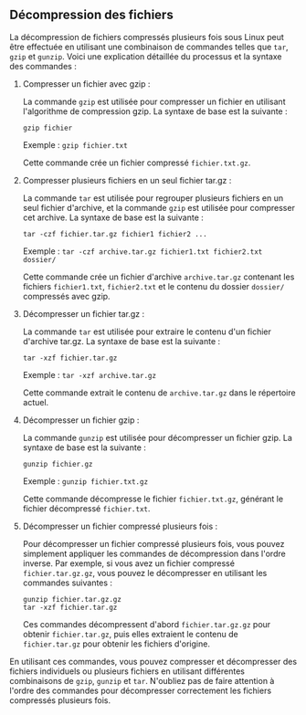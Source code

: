 ## Décompression des fichiers

La décompression de fichiers compressés plusieurs fois sous Linux peut être effectuée en utilisant une combinaison de commandes telles que `tar`, `gzip` et `gunzip`. Voici une explication détaillée du processus et la syntaxe des commandes :

1. Compresser un fichier avec gzip :
   
   La commande `gzip` est utilisée pour compresser un fichier en utilisant l'algorithme de compression gzip. La syntaxe de base est la suivante :
   ```
   gzip fichier
   ```
   Exemple : `gzip fichier.txt`
   
   Cette commande crée un fichier compressé `fichier.txt.gz`.

2. Compresser plusieurs fichiers en un seul fichier tar.gz :
   
   La commande `tar` est utilisée pour regrouper plusieurs fichiers en un seul fichier d'archive, et la commande `gzip` est utilisée pour compresser cet archive. La syntaxe de base est la suivante :
   
   ```
   tar -czf fichier.tar.gz fichier1 fichier2 ...
   ```
   
   Exemple : `tar -czf archive.tar.gz fichier1.txt fichier2.txt dossier/`
   
   Cette commande crée un fichier d'archive `archive.tar.gz` contenant les fichiers `fichier1.txt`, `fichier2.txt` et le contenu du dossier `dossier/` compressés avec gzip.

3. Décompresser un fichier tar.gz :
   
   La commande `tar` est utilisée pour extraire le contenu d'un fichier d'archive tar.gz. La syntaxe de base est la suivante :
   
   ```
   tar -xzf fichier.tar.gz
   ```
   
   Exemple : `tar -xzf archive.tar.gz`
   
   Cette commande extrait le contenu de `archive.tar.gz` dans le répertoire actuel.

4. Décompresser un fichier gzip :
   
   La commande `gunzip` est utilisée pour décompresser un fichier gzip. La syntaxe de base est la suivante :
   
   ```
   gunzip fichier.gz
   ```
   
   Exemple : `gunzip fichier.txt.gz`
   
   Cette commande décompresse le fichier `fichier.txt.gz`, générant le fichier décompressé `fichier.txt`.

5. Décompresser un fichier compressé plusieurs fois :
   
   Pour décompresser un fichier compressé plusieurs fois, vous pouvez simplement appliquer les commandes de décompression dans l'ordre inverse. Par exemple, si vous avez un fichier compressé `fichier.tar.gz.gz`, vous pouvez le décompresser en utilisant les commandes suivantes :
   
   ```
   gunzip fichier.tar.gz.gz
   tar -xzf fichier.tar.gz
   ```
   
   Ces commandes décompressent d'abord `fichier.tar.gz.gz` pour obtenir `fichier.tar.gz`, puis elles extraient le contenu de `fichier.tar.gz` pour obtenir les fichiers d'origine.

En utilisant ces commandes, vous pouvez compresser et décompresser des fichiers individuels ou plusieurs fichiers en utilisant différentes combinaisons de `gzip`, `gunzip` et `tar`. N'oubliez pas de faire attention à l'ordre des commandes pour décompresser correctement les fichiers compressés plusieurs fois.
